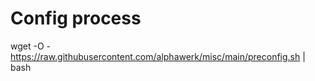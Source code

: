 # Config process

wget -O - https://raw.githubusercontent.com/alphawerk/misc/main/preconfig.sh | bash
